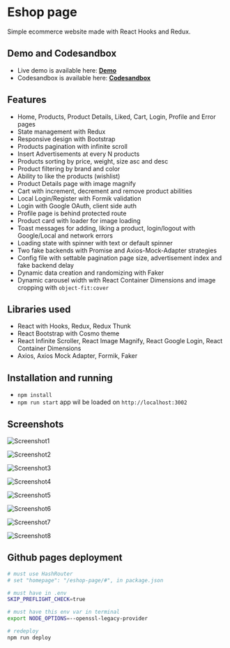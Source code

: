 # Eshop page

Simple ecommerce website made with React Hooks and Redux.

## Demo and Codesandbox

- Live demo is available here: **[Demo](https://lure-shop-react.herokuapp.com)**
- Codesandbox is available here: **[Codesandbox](https://codesandbox.io/s/github/nemanjam/eshop-page)**

## Features

- Home, Products, Product Details, Liked, Cart, Login, Profile and Error pages
- State management with Redux
- Responsive design with Bootstrap
- Products pagination with infinite scroll
- Insert Advertisements at every N products
- Products sorting by price, weight, size asc and desc
- Product filtering by brand and color
- Ability to like the products (wishlist)
- Product Details page with image magnify
- Cart with increment, decrement and remove product abilities
- Local Login/Register with Formik validation
- Login with Google OAuth, client side auth
- Profile page is behind protected route
- Product card with loader for image loading
- Toast messages for adding, liking a product, login/logout with Google/Local and network errors
- Loading state with spinner with text or default spinner
- Two fake backends with Promise and Axios-Mock-Adapter strategies
- Config file with settable pagination page size, advertisement index and fake backend delay
- Dynamic data creation and randomizing with Faker
- Dynamic carousel width with React Container Dimensions and image cropping with `object-fit:cover`

## Libraries used

- React with Hooks, Redux, Redux Thunk
- React Bootstrap with Cosmo theme
- React Infinite Scroller, React Image Magnify, React Google Login, React Container Dimensions
- Axios, Axios Mock Adapter, Formik, Faker

## Installation and running

- `npm install`
- `npm run start` app wil be loaded on `http://localhost:3002`

## Screenshots

![Screenshot1](/screenshots/Screenshot_1.png)

![Screenshot2](/screenshots/Screenshot_2.png)

![Screenshot3](/screenshots/Screenshot_3.png)

![Screenshot4](/screenshots/Screenshot_4.png)

![Screenshot5](/screenshots/Screenshot_5.png)

![Screenshot6](/screenshots/Screenshot_6.png)

![Screenshot7](/screenshots/Screenshot_7.png)

![Screenshot8](/screenshots/Screenshot_8.png)

## Github pages deployment

```bash
# must use HashRouter
# set "homepage": "/eshop-page/#", in package.json

# must have in .env
SKIP_PREFLIGHT_CHECK=true

# must have this env var in terminal
export NODE_OPTIONS=--openssl-legacy-provider

# redeploy
npm run deploy
```